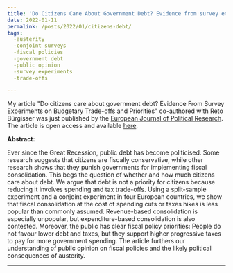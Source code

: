 ```yaml
---
title: 'Do Citizens Care About Government Debt? Evidence from survey experiments on budgetary trade-offs and priorities'
date: 2022-01-11
permalink: /posts/2022/01/citizens-debt/
tags:
  -austerity
  -conjoint surveys
  -fiscal policies
  -government debt
  -public opinion
  -survey experiments
  -trade-offs

---
```


My article "Do citizens care about government debt? Evidence From Survey Experiments on Budgetary Trade-offs and Priorities" co-authored with Reto Bürgisser was just published by the [European Journal of Political Research](https://ejpr.onlinelibrary.wiley.com/journal/14756765). The article is open access and available [here](https://ejpr.onlinelibrary.wiley.com/doi/full/10.1111/1475-6765.12505).

**Abstract:**

Ever since the Great Recession, public debt has become politicised. Some research suggests that citizens are fiscally conservative, while other research shows that they punish governments for implementing fiscal consolidation. This begs the question of whether and how much citizens care about debt. We argue that debt is not a priority for citizens because reducing it involves spending and tax trade-offs. Using a split-sample experiment and a conjoint experiment in four European countries, we show that fiscal consolidation at the cost of spending cuts or taxes hikes is less popular than commonly assumed. Revenue-based consolidation is especially unpopular, but expenditure-based consolidation is also contested. Moreover, the public has clear fiscal policy priorities: People do not favour lower debt and taxes, but they support higher progressive taxes to pay for more government spending. The article furthers our understanding of public opinion on fiscal policies and the likely political consequences of austerity.

------
